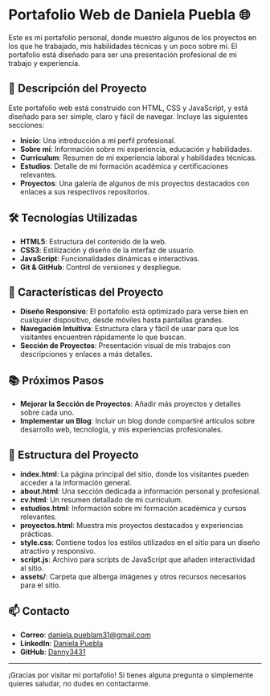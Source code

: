 # Portafolio Web de Daniela Puebla 🌐

Este es mi portafolio personal, donde muestro algunos de los proyectos en los que he trabajado, mis habilidades técnicas y un poco sobre mí. El portafolio está diseñado para ser una presentación profesional de mi trabajo y experiencia.

## 🚀 Descripción del Proyecto

Este portafolio web está construido con HTML, CSS y JavaScript, y está diseñado para ser simple, claro y fácil de navegar. Incluye las siguientes secciones:

- **Inicio**: Una introducción a mi perfil profesional.
- **Sobre mí**: Información sobre mi experiencia, educación y habilidades.
- **Curriculum**: Resumen de mi experiencia laboral y habilidades técnicas.
- **Estudios**: Detalle de mi formación académica y certificaciones relevantes.
- **Proyectos**: Una galería de algunos de mis proyectos destacados con enlaces a sus respectivos repositorios.

## 🛠️ Tecnologías Utilizadas

- **HTML5**: Estructura del contenido de la web.
- **CSS3**: Estilización y diseño de la interfaz de usuario.
- **JavaScript**: Funcionalidades dinámicas e interactivas.
- **Git & GitHub**: Control de versiones y despliegue.

## 🎯 Características del Proyecto

- **Diseño Responsivo**: El portafolio está optimizado para verse bien en cualquier dispositivo, desde móviles hasta pantallas grandes.
- **Navegación Intuitiva**: Estructura clara y fácil de usar para que los visitantes encuentren rápidamente lo que buscan.
- **Sección de Proyectos**: Presentación visual de mis trabajos con descripciones y enlaces a más detalles.

## 📚 Próximos Pasos

- **Mejorar la Sección de Proyectos**: Añadir más proyectos y detalles sobre cada uno.
- **Implementar un Blog**: Incluir un blog donde compartiré artículos sobre desarrollo web, tecnología, y mis experiencias profesionales.

## 📂 Estructura del Proyecto

- **index.html**: La página principal del sitio, donde los visitantes pueden acceder a la información general.
- **about.html**: Una sección dedicada a información personal y profesional.
- **cv.html**: Un resumen detallado de mi currículum.
- **estudios.html**: Información sobre mi formación académica y cursos relevantes.
- **proyectos.html**: Muestra mis proyectos destacados y experiencias prácticas.
- **style.css**: Contiene todos los estilos utilizados en el sitio para un diseño atractivo y responsivo.
- **script.js**: Archivo para scripts de JavaScript que añaden interactividad al sitio.
- **assets/**: Carpeta que alberga imágenes y otros recursos necesarios para el sitio.


## 📫 Contacto

- **Correo**: [daniela.pueblam31@gmail.com](mailto:daniela.pueblam31@gmail.com)
- **LinkedIn**: [Daniela Puebla](https://www.linkedin.com/in/daniela-pueblam31)
- **GitHub**: [Danny3431](https://github.com/Danny3431)

---

¡Gracias por visitar mi portafolio! Si tienes alguna pregunta o simplemente quieres saludar, no dudes en contactarme.
